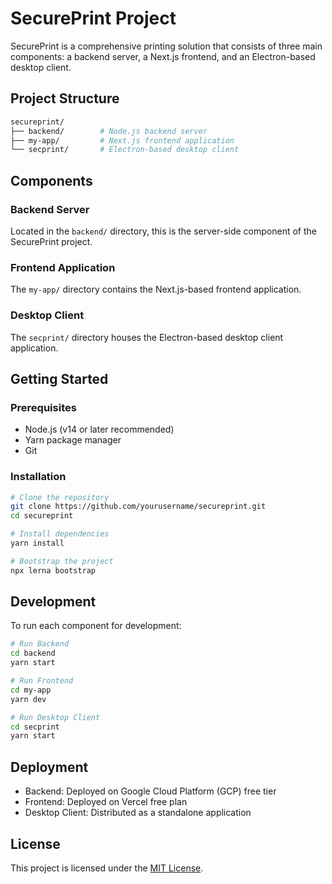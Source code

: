# SecurePrint Project

SecurePrint is a comprehensive printing solution that consists of three main components: a backend server, a Next.js frontend, and an Electron-based desktop client.

## Project Structure
```bash
secureprint/
├── backend/        # Node.js backend server
├── my-app/         # Next.js frontend application
└── secprint/       # Electron-based desktop client
```
## Components

### Backend Server

Located in the `backend/` directory, this is the server-side component of the SecurePrint project.

### Frontend Application

The `my-app/` directory contains the Next.js-based frontend application.

### Desktop Client

The `secprint/` directory houses the Electron-based desktop client application.

## Getting Started

### Prerequisites

- Node.js (v14 or later recommended)
- Yarn package manager
- Git

### Installation

```bash
# Clone the repository
git clone https://github.com/yourusername/secureprint.git
cd secureprint

# Install dependencies
yarn install

# Bootstrap the project
npx lerna bootstrap
```
## Development

To run each component for development:

```bash
# Run Backend
cd backend
yarn start

# Run Frontend
cd my-app
yarn dev

# Run Desktop Client
cd secprint
yarn start
```
## Deployment

- Backend: Deployed on Google Cloud Platform (GCP) free tier
- Frontend: Deployed on Vercel free plan
- Desktop Client: Distributed as a standalone application


## License

This project is licensed under the [MIT License](LICENSE).

